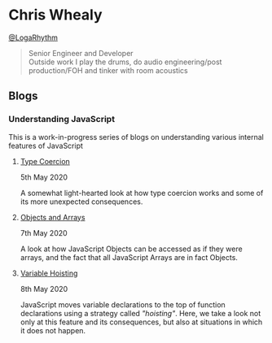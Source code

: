 # Chris Whealy

[@LogaRhythm](https://twitter.com/LogaRhythm)


> Senior Engineer and Developer  
> Outside work I play the drums, do audio engineering/post production/FOH and tinker with room acoustics


## Blogs


### Understanding JavaScript

This is a work-in-progress series of blogs on understanding various internal features of JavaScript 

1. [Type Coercion](./InsideJavaScript/01%20Type%20Coercion/)

    5th May 2020

    A somewhat light-hearted look at how type coercion works and some of its more unexpected consequences.

1. [Objects and Arrays](./InsideJavaScript/02%20Objects%20and%20Arrays/)

    7th May 2020

    A look at how JavaScript Objects can be accessed as if they were arrays, and the fact that all JavaScript Arrays are in fact Objects.

1. [Variable Hoisting](./InsideJavaScript/03%20Hoisting/)

    8th May 2020

    JavaScript moves variable declarations to the top of function declarations using a strategy called *"hoisting"*.  Here, we take a look not only at this feature and its consequences, but also at situations in which it does not happen.
